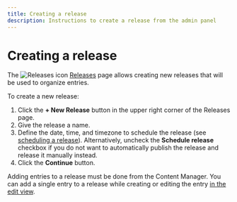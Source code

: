 ```yaml
---
title: Creating a release
description: Instructions to create a release from the admin panel
---
```


# Creating a release   

The ![Releases icon](/img/assets/icons/releases.svg) [Releases](/user-docs/releases/introduction) page allows creating new releases that will be used to organize entries.




To create a new release:

1. Click the **+ New Release** button in the upper right corner of the Releases page.  
2. Give the release a name.
3. Define the date, time, and timezone to schedule the release (see [scheduling a release](/user-docs/releases/managing-a-release#scheduling-a-release)). Alternatively, uncheck the **Schedule release** checkbox if you do not want to automatically publish the release and release it manually instead.
4. Click the **Continue** button.

Adding entries to a release must be done from the Content Manager. You can add a single entry to a release while creating or editing the entry [in the edit view](/user-docs/content-manager/adding-content-to-releases).

<!-- TODO: for later, when multiple addition is implemented, probably in 4.20 -->
<!-- 
Adding entries to a release must be done from the Content Manager:

- You can add multiple entries to a release [from the list view](/user-docs/content-manager/adding-content-to-releases#adding-multiple-entries-to-a-release).
- You can also add a single entry to a release while creating or editing the entry [in the edit view](/user-docs/content-manager/adding-content-to-releases#adding-a-single-entry-to-a-release). -->
